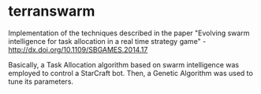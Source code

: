# terranswarm
Implementation of the techniques described in the paper "Evolving swarm intelligence for task allocation in a real time strategy game" - http://dx.doi.org/10.1109/SBGAMES.2014.17

Basically, a Task Allocation algorithm based on swarm intelligence was employed to control a StarCraft bot. Then, a Genetic Algorithm was used to tune its parameters.
